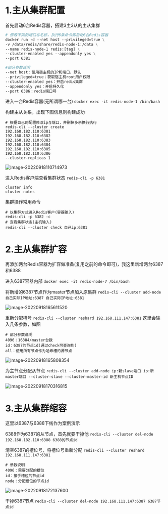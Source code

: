# 1.主从集群配置

首先启动6台Redis容器，搭建3主3从的主从集群

```dockerfile
# 修改不同的端口与名称，执行6条命令即启动6台Redis容器
docker run -d --net host --privileged=true \
-v /data/redis/share/redis-node-1:/data \
--name redis-node-1 redis:[tag] \
--cluster-enabled yes --appendonly yes \
--port 6381

#部分参数说明
--net host：使用宿主机的IP和端口，默认
--privileged=true：获取宿主机root用户权限
--cluster-enabled yes：开启redis集群
--appendonly yes：开启持久化
--port 6386：redis端口号
```

进入一台Redis容器(无所谓哪一台) `docker exec -it redis-node-1 /bin/bash` 

构建主从关系，出现下图信息则构建成功

```
# 根据自己的配置修改ip与端口，并删掉多余换行执行
redis-cli --cluster create 
192.168.182.110:6381 
192.168.182.110:6382 
192.168.182.110:6383 
192.168.182.110:6384 
192.168.182.110:6385 
192.168.182.110:6386 
--cluster-replicas 1
```

![image-20220918110714973](https://gitee.com/walls1717/images/raw/master/202209181107399.png)

进入Redis客户端查看集群状态 `redis-cli -p 6381` 

```
cluster info
cluster notes
```

集群操作常用命令

```
# 以集群方式进入Redis客户(容器输入)
redis-cli -p 6382 -c
# 查看集群状态(主机输入)
redis-cli --cluster check 自己ip:6381
```



# 2.主从集群扩容

再添加两台Redis容器为扩容做准备(复用之前的命令即可)，我这里新增两台6387和6388

进入6387容器内部 `docker exec -it redis-node-7 /bin/bash` 

将新增的6387节点作为master节点加入原集群 `redis-cli --cluster add-node 自己实际IP地址:6387 自己实际IP地址:6381` 

![image-20220918165611520](https://gitee.com/walls1717/images/raw/master/202209181656929.png)

重新分配槽号 `redis-cli --cluster reshard 192.168.111.147:6381` 这里会输入几条参数，如图

```
# 部分参数说明
4096：16384/master台数
id：6387的节点id(通过check可查询到)
all：使用所有节点作为哈希槽的源节点
```

![image-20220918165808354](https://gitee.com/walls1717/images/raw/master/202209181658823.png)

为主节点分配从节点 `redis-cli --cluster add-node ip:新slave端口 ip:新master端口 --cluster-slave --cluster-master-id 新主机节点ID` 

![image-20220918170316815](https://gitee.com/walls1717/images/raw/master/202209181703685.png)



# 3.主从集群缩容

这里以6387与6388下线作为案例演示

6388作为6387的从节点，首先就要干掉他 `redis-cli --cluster del-node 192.168.182.110:6388 6388的节点id` 

清空6387的槽位号，将槽位号重新分配 `redis-cli --cluster reshard 192.168.111.147:6381` 

```
# 参数说明
4096：需要分配的槽位
id：接手槽位的节点id
node：分配槽位的节点id
```

![image-20220918172137600](https://gitee.com/walls1717/images/raw/master/202209181721200.png)

干掉6387节点 `redis-cli --cluster del-node 192.168.111.147:6387 6387节点id` 